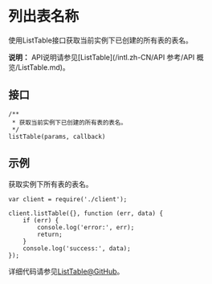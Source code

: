 # 列出表名称

使用ListTable接口获取当前实例下已创建的所有表的表名。

**说明：** API说明请参见[ListTable](/intl.zh-CN/API 参考/API 概览/ListTable.md)。

## 接口

```
/**
 * 获取当前实例下已创建的所有表的表名。
 */
listTable(params, callback)          
```

## 示例

获取实例下所有表的表名。

```
var client = require('./client');

client.listTable({}, function (err, data) {
    if (err) {
        console.log('error:', err);
        return;
    }
    console.log('success:', data);
});            
```

详细代码请参见[ListTable@GitHub](https://github.com/aliyun/aliyun-tablestore-nodejs-sdk/blob/master/samples/listTable.js)。

